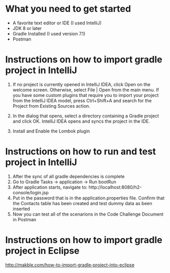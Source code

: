 # What you need to get started
- A favorite text editor or IDE (I used IntelliJ)
- JDK 8 or later
- Gradle Installed (I used version 7.1)
- Postman

# Instructions on how to import gradle project in IntelliJ
1. If no project is currently opened in IntelliJ IDEA, click Open on the welcome screen. Otherwise, select File | Open from the main menu.
If you have some custom plugins that require you to import your project from the IntelliJ IDEA model, press Ctrl+Shift+A and search for the Project from Existing Sources action.

2. In the dialog that opens, select a directory containing a Gradle project and click OK.
IntelliJ IDEA opens and syncs the project in the IDE.

3. Install and Enable the Lombok plugin 

# Instructions on how to run and test project in IntelliJ
1. After the sync of all gradle dependencies is complete
2. Go to Gradle Tasks -> application -> Run  bootRun
3. After application starts, navigate to: http://localhost:8080/h2-console/login.jsp
4. Put in the password that is in the application.properties file. Confirm that the Contacts table has been created and test dummy data as been inserted
5. Now you can test all of the scenarions in the Code Challenge Document in Postman

# Instructions on how to import gradle project in Eclipse
http://makble.com/how-to-import-gradle-project-into-eclipse



